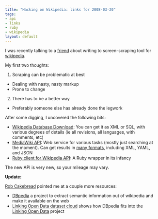 ```yaml
--- 
title: "Hacking on Wikipedia: links for 2008-03-20"
tags: 
- api
- links
- ruby
- wikipedia
layout: default
---
```

I was recently talking to a [friend](http://dancroak.com) about writing to screen-scraping tool for [wikipedia](http://wikipedia).

My first two thoughts:

 1. Scraping can be problematic at best
  * Dealing with nasty, nasty markup
  * Prone to change
 2. There has to be a better way
  * Preferably someone else has already done the legwork
  
After some digging, I uncovered the following bits:

 * [Wikipedia Database Download](http://en.wikipedia.org/wiki/Wikipedia:Database_download): You can get it as XML or SQL, with various degrees of details (ie all revisions, all languages, with comments, etc)
 * [MediaWiki API](http://www.mediawiki.org/wiki/API): Web service for various tasks (mostly just searching at the moment). Can get results in [many formats](http://www.mediawiki.org/wiki/API:Data_formats), including XML, YAML, and JSON
 * [Ruby client for Wikipedia API](http://code.google.com/p/wikipedia-client/): A Ruby wrapper in its infancy
 
The new API is very new, so your mileage may vary.

__Update:__

[Rob Cakebread](pythonhead@gentoo.org) pointed me at a couple more resources:

 * [DBpedia](http://dbpedia.org/About) a project to extract semantic information out of wikipedia and make it available on the web
 * [Linking Open Data dataset cloud](http://richard.cyganiak.de/2007/10/lod/) shows how DBpedia fits into the [Linking Open Data](http://esw.w3.org/topic/SweoIG/TaskForces/CommunityProjects/LinkingOpenData) project